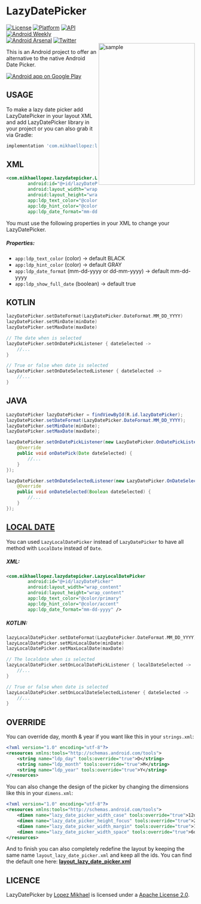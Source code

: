 LazyDatePicker
=================

<img src="/preview/preview_2.gif" alt="sample" title="sample" width="257" height="379" align="right" vspace="50" />

[![License](https://img.shields.io/badge/License-Apache%202.0-blue.svg)](https://opensource.org/licenses/Apache-2.0)
[![Platform](https://img.shields.io/badge/platform-android-green.svg)](http://developer.android.com/index.html)
[![API](https://img.shields.io/badge/API-16%2B-brightgreen.svg?style=flat)](https://android-arsenal.com/api?level=16)
<br>
[![Android Weekly](https://img.shields.io/badge/Android%20Weekly-%23317-orange.svg)](https://androidweekly.net/issues/issue-317)
[![Android Arsenal](https://img.shields.io/badge/Android%20Arsenal-LazyDatePicker-lightgrey.svg?style=flat)](https://android-arsenal.com/details/1/7022)
[![Twitter](https://img.shields.io/badge/Twitter-@LopezMikhael-blue.svg?style=flat)](http://twitter.com/lopezmikhael)

This is an Android project to offer an alternative to the native Android Date Picker.

<a href="https://play.google.com/store/apps/details?id=com.mikhaellopez.lopspower">
  <img alt="Android app on Google Play" src="https://developer.android.com/images/brand/en_app_rgb_wo_45.png" />
</a>

USAGE
-----

To make a lazy date picker add LazyDatePicker in your layout XML and add LazyDatePicker library in your project or you can also grab it via Gradle:

```groovy
implementation 'com.mikhaellopez:lazydatepicker:1.0.4'
```

XML
-----

```xml
<com.mikhaellopez.lazydatepicker.LazyDatePicker
        android:id="@+id/lazyDatePicker"
        android:layout_width="wrap_content"
        android:layout_height="wrap_content"
        app:ldp_text_color="@color/primary"
        app:ldp_hint_color="@color/accent"
        app:ldp_date_format="mm-dd-yyyy" />
```

You must use the following properties in your XML to change your LazyDatePicker.


##### Properties:

* `app:ldp_text_color`      (color)     -> default BLACK
* `app:ldp_hint_color`      (color)     -> default GRAY
* `app:ldp_date_format`     (mm-dd-yyyy or dd-mm-yyyy) -> default mm-dd-yyyy
* `app:ldp_show_full_date`  (boolean)   -> default true

KOTLIN
-----

```kotlin
lazyDatePicker.setDateFormat(LazyDatePicker.DateFormat.MM_DD_YYYY)
lazyDatePicker.setMinDate(minDate)
lazyDatePicker.setMaxDate(maxDate)

// The date when is selected
lazyDatePicker.setOnDatePickListener { dateSelected ->
    //...
}

// True or false when date is selected
lazyDatePicker.setOnDateSelectedListener { dateSelected ->
    //...
}
```

JAVA
-----

```java
LazyDatePicker lazyDatePicker = findViewById(R.id.lazyDatePicker);
lazyDatePicker.setDateFormat(LazyDatePicker.DateFormat.MM_DD_YYYY);
lazyDatePicker.setMinDate(minDate);
lazyDatePicker.setMaxDate(maxDate);

lazyDatePicker.setOnDatePickListener(new LazyDatePicker.OnDatePickListener() {
    @Override
    public void onDatePick(Date dateSelected) {
        //...
    }
});

lazyDatePicker.setOnDateSelectedListener(new LazyDatePicker.OnDateSelectedListener() {
    @Override
    public void onDateSelected(Boolean dateSelected) {
        //...
    }
});
```

[LOCAL DATE](https://github.com/JakeWharton/ThreeTenABP)
-----

You can used `LazyLocalDatePicker` instead of `LazyDatePicker` to have all method with `LocalDate` instead of `Date`.

##### XML:

```xml
<com.mikhaellopez.lazydatepicker.LazyLocalDatePicker
        android:id="@+id/lazyDatePicker"
        android:layout_width="wrap_content"
        android:layout_height="wrap_content"
        app:ldp_text_color="@color/primary"
        app:ldp_hint_color="@color/accent"
        app:ldp_date_format="mm-dd-yyyy" />
```

##### KOTLIN:

```kotlin
lazyLocalDatePicker.setDateFormat(LazyDatePicker.DateFormat.MM_DD_YYYY)
lazyLocalDatePicker.setMinLocalDate(minDate)
lazyLocalDatePicker.setMaxLocalDate(maxDate)

// The localdate when is selected
lazyLocalDatePicker.setOnLocalDatePickListener { localDateSelected ->
    //...
}

// True or false when date is selected
lazyLocalDatePicker.setOnLocalDateSelectedListener { dateSelected ->
    //...
}
```

OVERRIDE
-----

You can override day, month & year if you want like this in your `strings.xml`:

```xml
<?xml version="1.0" encoding="utf-8"?>
<resources xmlns:tools="http://schemas.android.com/tools">
    <string name="ldp_day" tools:override="true">D</string>
    <string name="ldp_month" tools:override="true">M</string>
    <string name="ldp_year" tools:override="true">Y</string>
</resources>
```

You can also change the design of the picker by changing the dimensions like this in your `dimens.xml`:

```xml
<?xml version="1.0" encoding="utf-8"?>
<resources xmlns:tools="http://schemas.android.com/tools">
    <dimen name="lazy_date_picker_width_case" tools:override="true">12dp</dimen>
    <dimen name="lazy_date_picker_height_focus" tools:override="true">2.5dp</dimen>
    <dimen name="lazy_date_picker_width_margin" tools:override="true">1dp</dimen>
    <dimen name="lazy_date_picker_width_space" tools:override="true">6dp</dimen>
</resources>
```

And to finish you can also completely redefine the layout by keeping the same name `layout_lazy_date_picker.xml` and keep all the ids. You can find the default one here: [**layout_lazy_date_picker.xml**](/lazydatepicker/src/main/res/layout/layout_lazy_date_picker.xml)

LICENCE
-----

LazyDatePicker by [Lopez Mikhael](http://mikhaellopez.com/) is licensed under a [Apache License 2.0](http://www.apache.org/licenses/LICENSE-2.0).
